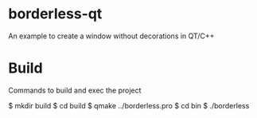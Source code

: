 borderless-qt
=============

An example to create a window without decorations in QT/C++

Build
=====

Commands to build and exec the project

$ mkdir build
$ cd build
$ qmake ../borderless.pro
$ cd bin
$ ./borderless
